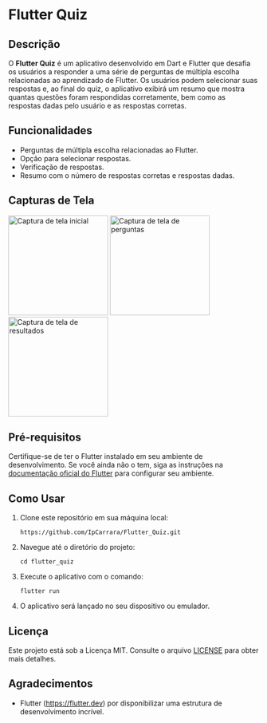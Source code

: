 # Flutter Quiz


## Descrição

O **Flutter Quiz** é um aplicativo desenvolvido em Dart e Flutter que desafia os usuários a responder a uma série de perguntas de múltipla escolha relacionadas ao aprendizado de Flutter. Os usuários podem selecionar suas respostas e, ao final do quiz, o aplicativo exibirá um resumo que mostra quantas questões foram respondidas corretamente, bem como as respostas dadas pelo usuário e as respostas corretas.

## Funcionalidades

- Perguntas de múltipla escolha relacionadas ao Flutter.
- Opção para selecionar respostas.
- Verificação de respostas.
- Resumo com o número de respostas corretas e respostas dadas.

## Capturas de Tela

<img src="https://drive.google.com/uc?export=view&id=1I8sHs4YydG3WXdLqOHfFhWCtI6GoLbNP" alt="Captura de tela inicial" width="200" display: inline-block>  <img src="https://drive.google.com/uc?export=view&id=1ebV8qFE2QkV0IW_Zax5Uz2m5PFV7rHEi" alt="Captura de tela de perguntas"  width="200" display: inline-block>  <img src="https://drive.google.com/uc?export=view&id=1TE4CxtnexuLWpZ8GlmmfK8WefOjKYZ4d" alt="Captura de tela de resultados"  width="200" display: inline-block>

## Pré-requisitos

Certifique-se de ter o Flutter instalado em seu ambiente de desenvolvimento. Se você ainda não o tem, siga as instruções na [documentação oficial do Flutter](https://flutter.dev/docs/get-started/install) para configurar seu ambiente.


## Como Usar

1. Clone este repositório em sua máquina local:

   ```
   https://github.com/IpCarrara/Flutter_Quiz.git
   ```

2. Navegue até o diretório do projeto:

   ```
   cd flutter_quiz
   ```

3. Execute o aplicativo com o comando:

   ```
   flutter run
   ```

4. O aplicativo será lançado no seu dispositivo ou emulador.


## Licença

Este projeto está sob a Licença MIT. Consulte o arquivo [LICENSE](LICENSE) para obter mais detalhes.


## Agradecimentos

- Flutter (https://flutter.dev) por disponibilizar uma estrutura de desenvolvimento incrível.
